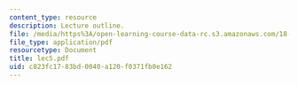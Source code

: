 ```yaml
---
content_type: resource
description: Lecture outline.
file: /media/https%3A/open-learning-course-data-rc.s3.amazonaws.com/18-443-statistics-for-applications-fall-2003/c823fc1783bd0040a120f0371fb0e162_lec5.pdf
file_type: application/pdf
resourcetype: Document
title: lec5.pdf
uid: c823fc17-83bd-0040-a120-f0371fb0e162
---
```

